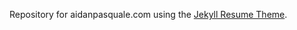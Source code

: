 Repository for aidanpasquale.com using the [Jekyll Resume Theme](https://github.com/murraco/jekyll-theme-minimal-resume).